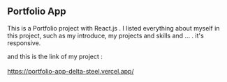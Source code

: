 ## Portfolio App

This is a Portfolio project with React.js . I listed everything about myself in this project, such as my introduce, my projects and skills and ... . it's responsive.
<br />

and this is the link of my project :
<br/>
<br/>
https://portfolio-app-delta-steel.vercel.app/
